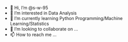 - 👋 Hi, I’m @s-w-95
- 👀 I’m interested in Data Analysis
- 🌱 I’m currently learning Python Programming/Machine Learning/Statistics
- 💞️ I’m looking to collaborate on ...
- 📫 How to reach me ...

<!---
s-w-95/s-w-95 is a ✨ special ✨ repository because its `README.md` (this file) appears on your GitHub profile.
You can click the Preview link to take a look at your changes.
--->
